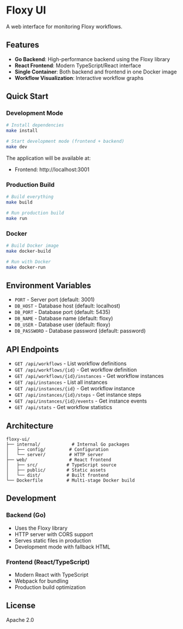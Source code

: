 # Floxy UI

A web interface for monitoring Floxy workflows.

## Features

- **Go Backend**: High-performance backend using the Floxy library
- **React Frontend**: Modern TypeScript/React interface
- **Single Container**: Both backend and frontend in one Docker image
- **Workflow Visualization**: Interactive workflow graphs

## Quick Start

### Development Mode

```bash
# Install dependencies
make install

# Start development mode (frontend + backend)
make dev
```

The application will be available at:
- Frontend: http://localhost:3001

### Production Build

```bash
# Build everything
make build

# Run production build
make run
```

### Docker

```bash
# Build Docker image
make docker-build

# Run with Docker
make docker-run
```

## Environment Variables

- `PORT` - Server port (default: 3001)
- `DB_HOST` - Database host (default: localhost)
- `DB_PORT` - Database port (default: 5435)
- `DB_NAME` - Database name (default: floxy)
- `DB_USER` - Database user (default: floxy)
- `DB_PASSWORD` - Database password (default: password)

## API Endpoints

- `GET /api/workflows` - List workflow definitions
- `GET /api/workflows/{id}` - Get workflow definition
- `GET /api/workflows/{id}/instances` - Get workflow instances
- `GET /api/instances` - List all instances
- `GET /api/instances/{id}` - Get workflow instance
- `GET /api/instances/{id}/steps` - Get instance steps
- `GET /api/instances/{id}/events` - Get instance events
- `GET /api/stats` - Get workflow statistics

## Architecture

```
floxy-ui/
├── internal/            # Internal Go packages
│   ├── config/         # Configuration
│   └── server/         # HTTP server
├── web/                # React frontend
│   ├── src/           # TypeScript source
│   ├── public/        # Static assets
│   └── dist/          # Built frontend
└── Dockerfile         # Multi-stage Docker build
```

## Development

### Backend (Go)
- Uses the Floxy library
- HTTP server with CORS support
- Serves static files in production
- Development mode with fallback HTML

### Frontend (React/TypeScript)
- Modern React with TypeScript
- Webpack for bundling
- Production build optimization

## License

Apache 2.0
